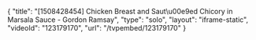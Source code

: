 {
    "title": "[1508428454] Chicken Breast and Saut\u00e9ed Chicory in Marsala Sauce - Gordon Ramsay",
    "type": "solo",
    "layout": "iframe-static",
    "videoId": "123179170",
    "url": "\/tvpembed\/123179170"
}